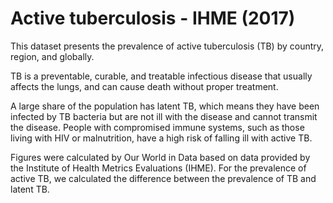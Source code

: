 # Active tuberculosis - IHME (2017)

This dataset presents the prevalence of active tuberculosis (TB) by country, region, and globally.

TB is a preventable, curable, and treatable infectious disease that usually affects the lungs, and can cause death without proper treatment.

A large share of the population has latent TB, which means they have been infected by TB bacteria but are not ill with the disease and cannot transmit the disease. People with compromised immune systems, such as those living with HIV or malnutrition, have a high risk of falling ill with active TB.

Figures were calculated by Our World in Data based on data provided by the Institute of Health Metrics Evaluations (IHME). For the prevalence of active TB, we calculated the difference between the prevalence of TB and latent TB.